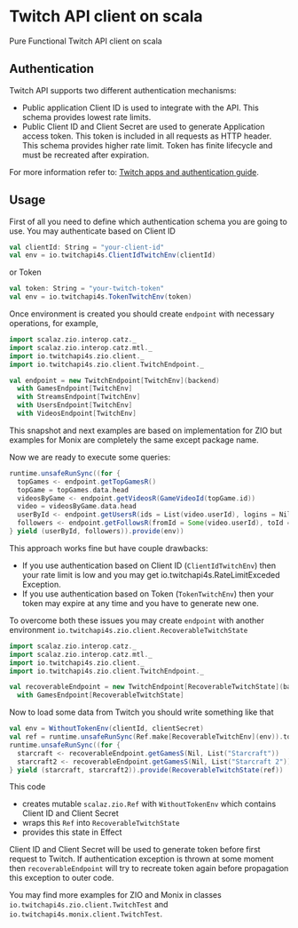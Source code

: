 # Twitch API client on scala
Pure Functional Twitch API client on scala

## Authentication

Twitch API supports two different authentication mechanisms:
- Public application Client ID is used to integrate with the API. This schema provides lowest rate limits.
- Public Client ID and Client Secret are used to generate Application access token. This token is included in all requests
as HTTP header. This schema provides higher rate limit. Token has finite lifecycle and must be recreated after expiration.

For more information refer to: [Twitch apps and authentication guide](https://dev.twitch.tv/docs/authentication/#introduction).

## Usage

First of all you need to define which authentication schema you are going to use. You may authenticate based on Client ID

```scala
val clientId: String = "your-client-id"
val env = io.twitchapi4s.ClientIdTwitchEnv(clientId)
```
or Token
```scala
val token: String = "your-twitch-token"
val env = io.twitchapi4s.TokenTwitchEnv(token)
```

Once environment is created you should create `endpoint` with necessary operations, for example,
```scala
import scalaz.zio.interop.catz._
import scalaz.zio.interop.catz.mtl._
import io.twitchapi4s.zio.client._
import io.twitchapi4s.zio.client.TwitchEndpoint._

val endpoint = new TwitchEndpoint[TwitchEnv](backend)
  with GamesEndpoint[TwitchEnv]
  with StreamsEndpoint[TwitchEnv]
  with UsersEndpoint[TwitchEnv]
  with VideosEndpoint[TwitchEnv]
```
This snapshot and next examples are based on implementation for ZIO but examples for Monix are completely the same except package name.

Now we are ready to execute some queries:
```scala
runtime.unsafeRunSync((for {
  topGames <- endpoint.getTopGamesR()
  topGame = topGames.data.head
  videosByGame <- endpoint.getVideosR(GameVideoId(topGame.id))
  video = videosByGame.data.head
  userById <- endpoint.getUsersR(ids = List(video.userId), logins = Nil)
  followers <- endpoint.getFollowsR(fromId = Some(video.userId), toId = None)
} yield (userById, followers)).provide(env))
```

This approach works fine but have couple drawbacks:
- If you use authentication based on Client ID (`ClientIdTwitchEnv`) then your rate limit is low and you may get
io.twitchapi4s.RateLimitExceded Exception.
- If you use authentication based on Token (`TokenTwitchEnv`) then your token may expire at any time and you have to
generate new one.

To overcome both these issues you may create `endpoint` with another environment
`io.twitchapi4s.zio.client.RecoverableTwitchState`
```scala
import scalaz.zio.interop.catz._
import scalaz.zio.interop.catz.mtl._
import io.twitchapi4s.zio.client._
import io.twitchapi4s.zio.client.TwitchEndpoint._

val recoverableEndpoint = new TwitchEndpoint[RecoverableTwitchState](backend)
  with GamesEndpoint[RecoverableTwitchState]
```

Now to load some data from Twitch you should write something like that
```scala
val env = WithoutTokenEnv(clientId, clientSecret)
val ref = runtime.unsafeRunSync(Ref.make[RecoverableTwitchEnv](env)).toEither.right.get
runtime.unsafeRunSync((for {
  starcraft <- recoverableEndpoint.getGamesS(Nil, List("Starcraft"))
  starcraft2 <- recoverableEndpoint.getGamesS(Nil, List("Starcraft 2"))
} yield (starcraft, starcraft2)).provide(RecoverableTwitchState(ref))
```
This code
- creates mutable `scalaz.zio.Ref` with `WithoutTokenEnv` which contains Client ID and Client Secret
- wraps this `Ref` into `RecoverableTwitchState`
- provides this state in Effect

Client ID and Client Secret will be used to generate token before first request to Twitch. If authentication exception is
thrown at some moment then `recoverableEndpoint` will try to recreate token again before propagation this exception to outer
code.

You may find more examples for ZIO and Monix in classes `io.twitchapi4s.zio.client.TwitchTest` and `io.twitchapi4s.monix.client.TwitchTest`.
